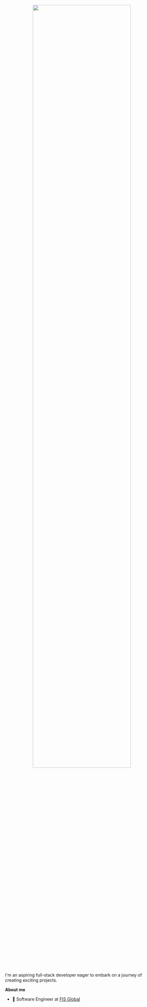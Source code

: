 
<p align="center"><a href="https://shinde.nl"><img width="80%" src="./white.png" /></a></p>

<br />

I'm an aspiring full-stack developer eager to embark on a journey of creating exciting projects.

**About me**

- 💼 Software Engineer at [FIS Global](https://www.fisglobal.com/en)
